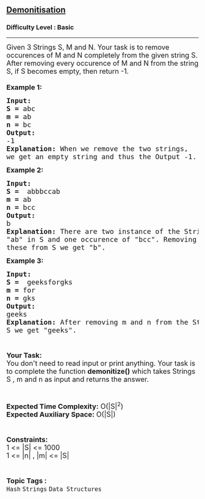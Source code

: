<h2><a href="https://practice.geeksforgeeks.org/problems/demonitisation0013/1?page=1&category=Strings&difficulty=Basic&sortBy=difficulty">Demonitisation</a></h2><h3>Difficulty Level : Basic</h3><hr><div class="problems_problem_content__Xm_eO"><p><span style="font-size: 18px;">Given 3 Strings S, M and N. Your task is to remove occurences of M and N completely from the given string S. After removing every occurence of M and N from the string S, if S becomes empty, then return -1.<br><br><strong>Example 1:</strong></span></p>
<pre><span style="font-size: 18px;"><strong>Input:</strong>
<strong>S = </strong>abc
<strong>m = </strong>ab
<strong>n = </strong>bc
<strong>Output:</strong>
-1
<strong>Explanation: </strong>When we remove the two strings,
we get an empty string and thus the Output -1.</span>
</pre>
<p><span style="font-size: 18px;"><strong>Example 2:</strong></span></p>
<pre><span style="font-size: 18px;"><strong>Input:</strong>
<strong>S = </strong> abbbccab 
<strong>m = </strong>ab
<strong>n = </strong>bcc
<strong>Output:</strong>
b
<strong>Explanation: </strong>There are two instance of the String
"ab" in S and one occurence of "bcc". Removing
these from S we get "b".</span>
</pre>
<p><span style="font-size: 18px;"><strong>Example 3:</strong></span></p>
<pre><span style="font-size: 18px;"><strong>Input:</strong>
<strong>S = </strong> geeksforgks
<strong>m = </strong>for
<strong>n = </strong>gks
<strong>Output:</strong>
geeks
<strong>Explanation: </strong>After removing m and n from the String
S we get "geeks".
</span></pre>
<p>&nbsp;</p>
<p><span style="font-size: 18px;"><strong>Your Task:</strong><br>You don't need to read input or print anything. Your task is to complete the function <strong>demonitize</strong><strong>()</strong> which takes Strings S , m and n as input and returns the answer.</span></p>
<p>&nbsp;</p>
<p><span style="font-size: 18px;"><strong>Expected Time Complexity:</strong> O(|S|<sup>2</sup>)<br><strong>Expected Auxiliary Space:</strong> O(|S|)</span></p>
<p>&nbsp;</p>
<p><span style="font-size: 18px;"><strong>Constraints:</strong><br>1 &lt;= |S| &lt;= 1000<br>1 &lt;= |n| , |m| &lt;= |S|</span></p></div><br><p><span style=font-size:18px><strong>Topic Tags : </strong><br><code>Hash</code>&nbsp;<code>Strings</code>&nbsp;<code>Data Structures</code>&nbsp;